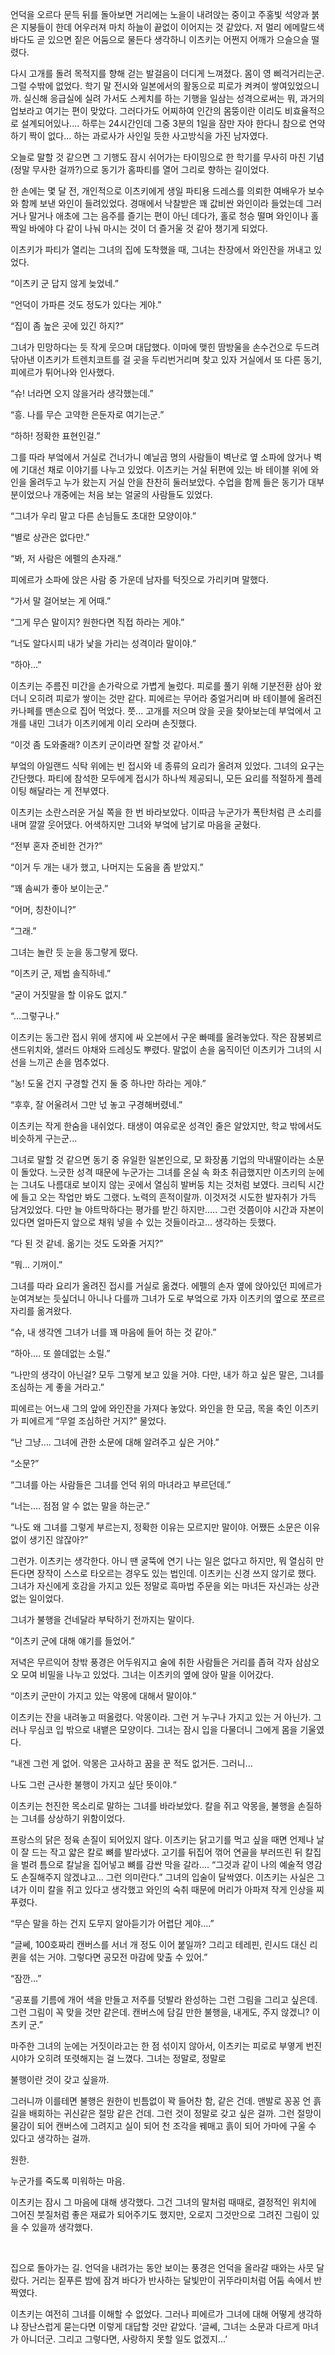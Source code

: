 


언덕을 오르다 문득 뒤를 돌아보면 거리에는 노을이 내려앉는 중이고 주홍빛 석양과 붉은 지붕들이 한데 어우러져 마치 하늘이 끝없이 이어지는 것 같았다. 저 멀리 에메랄드색 바다도 곧 있으면 짙은 어둠으로 물든다 생각하니 이츠키는 어쩐지 어깨가 으슬으슬 떨렸다.

다시 고개를 돌려 목적지를 향해 걷는 발걸음이 더디게 느껴졌다. 몸이 영 삐걱거리는군. 그럴 수밖에 없었다. 학기 말 전시와 일본에서의 활동으로 피로가 켜켜이 쌓여있었으니까. 실신해 응급실에 실려 가서도 스케치를 하는 기행을 일삼는 성격으로써는 뭐, 과거의 업보라고 여기는 편이 맞았다. 그러다가도 어찌하여 인간의 몸뚱이란 이리도 비효율적으로 설계되어있나.... 하루는 24시간인데 그중 3분의 1일을 잠만 자야 한다니 참으로 연약하기 짝이 없다... 하는 과로사가 사인일 듯한 사고방식을 가진 남자였다.

오늘로 말할 것 같으면 그 기행도 잠시 쉬어가는 타이밍으로 한 학기를 무사히 마친 기념(정말 무사한 걸까?)으로 동기가 홈파티를 열어 그리로 향하는 길이었다.

한 손에는 몇 달 전, 개인적으로 이츠키에게 생일 파티용 드레스를 의뢰한 여배우가 보수와 함께 보낸 와인이 들려있었다. 경매에서 낙찰받은 꽤 값비싼 와인이라 들었는데 그러거나 말거나 애초에 그는 음주를 즐기는 편이 아닌 데다가, 홀로 청승 떨며 와인이나 홀짝일 바에야 다 같이 나눠 마시는 것이 더 즐거울 것 같아 챙기게 되었다.

이츠키가 파티가 열리는 그녀의 집에 도착했을 때, 그녀는 찬장에서 와인잔을 꺼내고 있었다.

“이츠키 군 답지 않게 늦었네.”

“언덕이 가파른 것도 정도가 있다는 게야.”

“집이 좀 높은 곳에 있긴 하지?”

그녀가 민망하다는 듯 작게 웃으며 대답했다. 이마에 맺힌 땀방울을 손수건으로 두드려 닦아낸 이츠키가 트렌치코트를 걸 곳을 두리번거리며 찾고 있자 거실에서 또 다른 동기, 피에르가 튀어나와 인사했다.

“슈! 너라면 오지 않을거라 생각했는데.”

“흥. 나를 무슨 고약한 은둔자로 여기는군.”

“하하! 정확한 표현인걸.”

그를 따라 부엌에서 거실로 건너가니 예닐곱 명의 사람들이 벽난로 옆 소파에 앉거나 벽에 기대선 채로 이야기를 나누고 있었다. 이츠키는 거실 뒤편에 있는 바 테이블 위에 와인을 올려두고 누가 왔는지 거실 안을 찬찬히 둘러보았다. 수업을 함께 들은 동기가 대부분이었으나 개중에는 처음 보는 얼굴의 사람들도 있었다.

“그녀가 우리 말고 다른 손님들도 초대한 모양이야.”

“별로 상관은 없다만.”

“봐, 저 사람은 에펠의 손자래.”

피에르가 소파에 앉은 사람 중 가운데 남자를 턱짓으로 가리키며 말했다.

“가서 말 걸어보는 게 어때.”

“그게 무슨 말이지? 원한다면 직접 하라는 게야.”

“너도 알다시피 내가 낯을 가리는 성격이라 말이야.”

“하아...”

이츠키는 주름진 미간을 손가락으로 가볍게 눌렀다. 피로를 풀기 위해 기분전환 삼아 왔더니 오히려 피로가 쌓이는 것만 같다. 피에르는 무어라 중얼거리며 바 테이블에 올려진 카나페를 맨손으로 집어 먹었다. 쯧... 고개를 저으며 앉을 곳을 찾아보는데 부엌에서 고개를 내민 그녀가 이츠키에게 이리 오라며 손짓했다.

“이것 좀 도와줄래? 이츠키 군이라면 잘할 것 같아서.”

부엌의 아일랜드 식탁 위에는 빈 접시와 네 종류의 요리가 올려져 있었다. 그녀의 요구는 간단했다. 파티에 참석한 모두에게 접시가 하나씩 제공되니, 모든 요리를 적절하게 플레이팅 해달라는 게 전부였다.

이츠키는 소란스러운 거실 쪽을 한 번 바라보았다. 이따금 누군가가 폭탄처럼 큰 소리를 내며 깔깔 웃어댔다. 어색하지만 그녀와 부엌에 남기로 마음을 굳혔다.

“전부 혼자 준비한 건가?”

“이거 두 개는 내가 했고, 나머지는 도움을 좀 받았지.”

“꽤 솜씨가 좋아 보이는군.”

“어머, 칭찬이니?”

“그래.”

그녀는 놀란 듯 눈을 동그랗게 떴다.

“이츠키 군, 제법 솔직하네.”

“굳이 거짓말을 할 이유도 없지.”

“...그렇구나.”

이츠키는 동그란 접시 위에 생지에 싸 오븐에서 구운 빠떼를 올려놓았다. 작은 잠봉뵈르 샌드위치와, 샐러드 야채와 드레싱도 뿌렸다. 말없이 손을 움직이던 이츠키가 그녀의 시선을 느끼곤 손을 멈추었다.

“농! 도울 건지 구경할 건지 둘 중 하나만 하라는 게야.”

“후후, 잘 어울려서 그만 넋 놓고 구경해버렸네.”

이츠키는 작게 한숨을 내쉬었다. 태생이 여유로운 성격인 줄은 알았지만, 학교 밖에서도 비슷하게 구는군...

그녀로 말할 것 같으면 동기 중 유일한 일본인으로, 모 화장품 기업의 막내딸이라는 소문이 돌았다. 느긋한 성격 때문에 누군가는 그녀를 온실 속 화초 취급했지만 이츠키의 눈에는 그녀도 나름대로 보이지 않는 곳에서 열심히 발버둥 치는 것처럼 보였다. 크리틱 시간에 들고 오는 작업만 봐도 그랬다. 노력의 흔적이랄까. 이것저것 시도한 발자취가 가득 담겨있었다. 다만 늘 야트막하다는 평가를 받긴 하지만..... 그런 것쯤이야 시간과 자본이 있다면 얼마든지 앞으로 채워 넣을 수 있는 것들이라고... 생각하는 듯했다.

“다 된 것 같네. 옮기는 것도 도와줄 거지?”

“뭐... 기꺼이.”

그녀를 따라 요리가 올려진 접시를 거실로 옮겼다. 에펠의 손자 옆에 앉아있던 피에르가 눈여겨보는 듯싶더니 아니나 다를까 그녀가 도로 부엌으로 가자 이츠키의 옆으로 쪼르르 자리를 옮겨왔다.

“슈, 내 생각엔 그녀가 너를 꽤 마음에 들어 하는 것 같아.”

“하아.... 또 쓸데없는 소릴.”

“나만의 생각이 아닌걸? 모두 그렇게 보고 있을 거야. 다만, 내가 하고 싶은 말은, 그녀를 조심하는 게 좋을 거라고.”

피에르는 어느새 그의 앞에 와인잔을 가져다 놓았다. 와인을 한 모금, 목을 축인 이츠키가 피에르게 “무얼 조심하란 거지?” 물었다.

“난 그냥.... 그녀에 관한 소문에 대해 알려주고 싶은 거야.”

“소문?”

“그녀를 아는 사람들은 그녀를 언덕 위의 마녀라고 부르던데.”

“너는.... 점점 알 수 없는 말을 하는군.”

“나도 왜 그녀를 그렇게 부르는지, 정확한 이유는 모르지만 말이야. 어쨌든 소문은 이유 없이 생기진 않잖아?”

그런가. 이츠키는 생각한다. 아니 땐 굴뚝에 연기 나는 일은 없다고 하지만, 뭐 열심히 만든다면 장작이 스스로 타오르는 경우도 있는 법인데. 이츠키는 신경 쓰지 않기로 했다. 그녀가 자신에게 호감을 가지고 있든 정말로 흑마법 주문을 외는 마녀든 자신과는 상관없는 일이었다.

그녀가 불행을 건네달라 부탁하기 전까지는 말이다.

“이츠키 군에 대해 얘기를 들었어.”

저녁은 무르익어 창밖 풍경은 어두워지고 술에 취한 사람들은 거리를 좁혀 각자 삼삼오오 모여 비밀을 나누고 있었다. 그녀는 이츠키의 옆에 앉아 말을 이어갔다.

“이츠키 군만이 가지고 있는 악몽에 대해서 말이야.”

이츠키는 잔을 내려놓고 떠올렸다. 악몽이라. 그런 거 누구나 가지고 있는 거 아닌가. 그러나 무심코 입 밖으로 내뱉은 모양이다. 그녀는 잠시 입을 다물더니 그에게 몸을 기울였다.

“내겐 그런 게 없어. 악몽은 고사하고 꿈을 꾼 적도 없거든. 그러니...

나도 그런 근사한 불행이 가지고 싶단 뜻이야.“

이츠키는 천진한 목소리로 말하는 그녀를 바라보았다. 칼을 쥐고 악몽을, 불행을 손질하는 그녀를 상상하기 위함이었다.

프랑스의 닭은 정육 손질이 되어있지 않다. 이츠키는 닭고기를 먹고 싶을 때면 언제나 날이 잘 드는 작고 얇은 칼로 뼈를 발라냈다. 고기를 뒤집어 꺾어 연골을 부러뜨린 뒤 칼집을 벌려 틈으로 칼날을 집어넣고 뼈를 감싼 막을 갈라.... “그것과 같이 나의 예술적 영감도 손질해주지 않겠냐고... 그런 의미란다.” 그녀의 입술이 달싹였다. 이츠키는 사실은 그녀가 이미 칼을 쥐고 있다고 생각했고 와인의 숙취 때문에 머리가 아파져 작게 인상을 찌푸렸다. 

“무슨 말을 하는 건지 도무지 알아듣기가 어렵단 게야....”

“글쎄, 100호짜리 캔버스를 서너 개 정도 이어 붙일까? 그리고 테레핀, 린시드 대신 리퀸을 섞는 거야. 그렇다면 공모전 마감에 맞출 수 있어.”

“잠깐...”

“공포를 기름에 개어 색을 만들고 저주를 덧발라 완성하는 그런 그림을 그리고 싶은데. 그런 그림이 꼭 맞을 것만 같은데. 캔버스에 담길 만한 불행을, 내게도, 주지 않겠니? 이츠키 군.”

마주한 그녀의 눈에는 거짓이라고는 한 점 섞이지 않아서, 이츠키는 피로로 부옇게 번진 시야가 오히려 또렷해지는 걸 느꼈다. 그녀는 정말로, 정말로

불행이란 것이 갖고 싶을까.

그러니까 이를테면 불행은 원한이 빈틈없이 꽉 들어찬 함, 같은 건데. 맨발로 꽁꽁 언 흙길을 배회하는 귀신같은 절망 같은 건데. 그런 것이 정말로 갖고 싶은 걸까. 그런 절망이 물감이 되어 캔버스에 그려지고 실이 되어 천 조각을 꿰매고 흙이 되어 가마에 구울 수 있다고 생각하는 걸까.

원한.

누군가를 죽도록 미워하는 마음.

이츠키는 잠시 그 마음에 대해 생각했다. 그건 그녀의 말처럼 때때로, 결정적인 위치에 그어진 붓질처럼 좋은 재료가 되어주기도 했지만, 오로지 그것만으로 그려진 그림이 있을 수 있을까 생각했다.


&nbsp;

집으로 돌아가는 길. 언덕을 내려가는 동안 보이는 풍경은 언덕을 올라갈 때와는 사뭇 달랐다. 거리는 짙푸른 밤에 잠겨 바다가 반사하는 달빛만이 귀뚜라미처럼 어둠 속에서 반짝였다.

이츠키는 여전히 그녀를 이해할 수 없었다. 그러나 피에르가 그녀에 대해 어떻게 생각하냐 장난스럽게 묻는다면 이렇게 대답할 것만 같았다. ‘글쎄, 그녀는 소문과 다르게 마녀가 아니더군. 그리고 그렇다면, 사랑하지 못할 일도 없겠지...’









